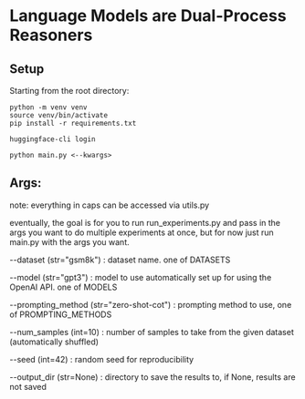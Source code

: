 # Language Models are Dual-Process Reasoners

## Setup

Starting from the root directory:

```
python -m venv venv
source venv/bin/activate
pip install -r requirements.txt

huggingface-cli login

python main.py <--kwargs>
```

## Args:
note: everything in caps can be accessed via utils.py

eventually, the goal is for you to run run_experiments.py and pass in the args you want to do multiple experiments at once,
but for now just run main.py with the args you want.

--dataset (str="gsm8k") : dataset name. one of DATASETS

--model (str="gpt3") : model to use automatically set up for using the OpenAI API. one of MODELS

--prompting_method (str="zero-shot-cot") : prompting method to use, one of PROMPTING_METHODS

--num_samples (int=10) : number of samples to take from the given dataset (automatically shuffled)

--seed (int=42) : random seed for reproducibility

--output_dir (str=None) : directory to save the results to, if None, results are not saved